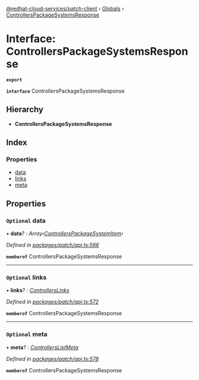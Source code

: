 [@redhat-cloud-services/patch-client](../README.md) › [Globals](../globals.md) › [ControllersPackageSystemsResponse](controllerspackagesystemsresponse.md)

# Interface: ControllersPackageSystemsResponse

**`export`** 

**`interface`** ControllersPackageSystemsResponse

## Hierarchy

* **ControllersPackageSystemsResponse**

## Index

### Properties

* [data](controllerspackagesystemsresponse.md#optional-data)
* [links](controllerspackagesystemsresponse.md#optional-links)
* [meta](controllerspackagesystemsresponse.md#optional-meta)

## Properties

### `Optional` data

• **data**? : *Array‹[ControllersPackageSystemItem](controllerspackagesystemitem.md)›*

*Defined in [packages/patch/api.ts:566](https://github.com/RedHatInsights/javascript-clients/blob/86c9750/packages/patch/api.ts#L566)*

**`memberof`** ControllersPackageSystemsResponse

___

### `Optional` links

• **links**? : *[ControllersLinks](controllerslinks.md)*

*Defined in [packages/patch/api.ts:572](https://github.com/RedHatInsights/javascript-clients/blob/86c9750/packages/patch/api.ts#L572)*

**`memberof`** ControllersPackageSystemsResponse

___

### `Optional` meta

• **meta**? : *[ControllersListMeta](controllerslistmeta.md)*

*Defined in [packages/patch/api.ts:578](https://github.com/RedHatInsights/javascript-clients/blob/86c9750/packages/patch/api.ts#L578)*

**`memberof`** ControllersPackageSystemsResponse
